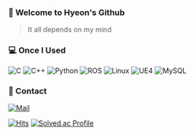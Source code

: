 ### 👀 Welcome to Hyeon's Github

> It all depends on my mind

<h3> 💻 Once I Used </h3>

<p>
  <img alt="C" src="https://img.shields.io/badge/-C-03599C?style=flat-square&logo=c&logoColor=white" />
  <img alt="C++" src="https://img.shields.io/badge/-C++-D26383?style=flat-square&logo=cplusplus&logoColor=white" />
  <img alt="Python" src="https://img.shields.io/badge/-Python-FFD133?style=flat-square&logo=python&logoColor=white" />
  <img alt="ROS" src="https://img.shields.io/badge/-ROS-304060?style=flat-square&logo=ros&logoColor=white" />
  <img alt="Linux" src="https://img.shields.io/badge/-Linux-F7BE81?style=flat-square&logo=linux&logoColor=white" />
  <img alt="UE4" src="https://img.shields.io/badge/-UE4-000000?style=flat-square&logo=unrealengine&logoColor=white" />
  <img alt="MySQL" src="https://img.shields.io/badge/-MySQL-00758f?style=flat-square&logo=mysql&logoColor=white" />
</p>

<h3> 🔔 Contact </h3>

<a href="mailto:shj2012@naver.com">
  <img alt="Mail" src="https://img.shields.io/badge/mail-darkgreen?style=for-the-badge&logo=naver&logoColor=white"/></a>

[![Hits](https://hits.seeyoufarm.com/api/count/incr/badge.svg?url=https%3A%2F%2Fgithub.com%2Fgoosebomb%2Fhit-counter&count_bg=%23C83DBB&title_bg=%234D4D4D&icon=wolframmathematica.svg&icon_color=%23FFFFFF&title=visit&edge_flat=true)](https://hits.seeyoufarm.com) [![Solved.ac Profile](http://mazassumnida.wtf/api/mini/generate_badge?boj=shj2012)](https://solved.ac/shj2012)
